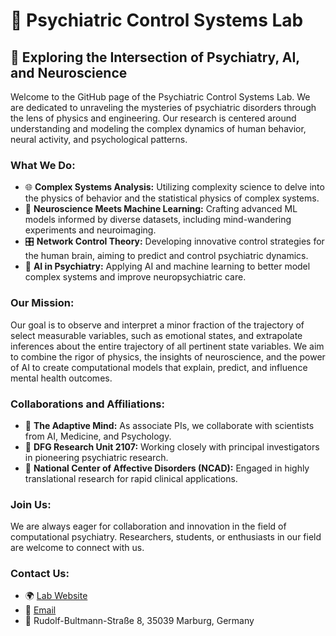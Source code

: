 # 🔬 Psychiatric Control Systems Lab

## 🧠 Exploring the Intersection of Psychiatry, AI, and Neuroscience

Welcome to the GitHub page of the Psychiatric Control Systems Lab. We are dedicated to unraveling the mysteries of psychiatric disorders through the lens of physics and engineering. Our research is centered around understanding and modeling the complex dynamics of human behavior, neural activity, and psychological patterns.

### What We Do:

- 🌐 **Complex Systems Analysis:** Utilizing complexity science to delve into the physics of behavior and the statistical physics of complex systems.
- 🧬 **Neuroscience Meets Machine Learning:** Crafting advanced ML models informed by diverse datasets, including mind-wandering experiments and neuroimaging.
- 🎛️ **Network Control Theory:** Developing innovative control strategies for the human brain, aiming to predict and control psychiatric dynamics.
- 🤖 **AI in Psychiatry:** Applying AI and machine learning to better model complex systems and improve neuropsychiatric care.

### Our Mission:

Our goal is to observe and interpret a minor fraction of the trajectory of select measurable variables, such as emotional states, and extrapolate inferences about the entire trajectory of all pertinent state variables. We aim to combine the rigor of physics, the insights of neuroscience, and the power of AI to create computational models that explain, predict, and influence mental health outcomes.

### Collaborations and Affiliations:

- 🤝 **The Adaptive Mind:** As associate PIs, we collaborate with scientists from AI, Medicine, and Psychology.
- 🧠 **DFG Research Unit 2107:** Working closely with principal investigators in pioneering psychiatric research.
- 🏥 **National Center of Affective Disorders (NCAD):** Engaged in highly translational research for rapid clinical applications.


### Join Us:

We are always eager for collaboration and innovation in the field of computational psychiatry. Researchers, students, or enthusiasts in our field are welcome to connect with us.

### Contact Us:

- 🌍 [Lab Website](https://www.psycontrol-lab.de/)
- 📧 [Email](mailto:info@psycontrol-lab.de)
- 📍 Rudolf-Bultmann-Straße 8, 35039 Marburg, Germany
